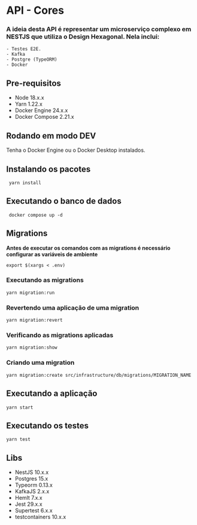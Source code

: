 # API - Cores
  
  ### A ideia desta API é representar um microserviço complexo em NESTJS que utiliza o Design Hexagonal. Nela inclui:

    - Testes E2E.
    - Kafka
    - Postgre (TypeORM)
    - Docker

## Pre-requisitos

- Node 18.x.x
- Yarn 1.22.x
- Docker Engine 24.x.x
- Docker Compose 2.21.x

## Rodando em modo DEV

Tenha o Docker Engine ou o Docker Desktop instalados.

## Instalando os pacotes

```commandLine
 yarn install
```

## Executando o banco de dados

```commandLine
 docker compose up -d
```

## Migrations

**Antes de executar os comandos com as migrations é necessário configurar as variáveis de ambiente**

```commandLine
export $(xargs < .env)
```

### Executando as migrations

```commandLine
yarn migration:run
```

### Revertendo uma aplicação de uma migration

```commandLine
yarn migration:revert
```

### Verificando as migrations aplicadas

```commandLine
yarn migration:show
```

### Criando uma migration

```commandLine
yarn migration:create src/infrastructure/db/migrations/MIGRATION_NAME
```

## Executando a aplicação

```commandLine
yarn start
```

## Executando os testes

```commandLine
yarn test
```

## Libs

- NestJS 10.x.x
- Postgres 15.x
- Typeorm 0.13.x
- KafkaJS 2.x.x
- Hemlt 7.x.x
- Jest 29.x.x
- Supertest 6.x.x
- testcontainers 10.x.x
